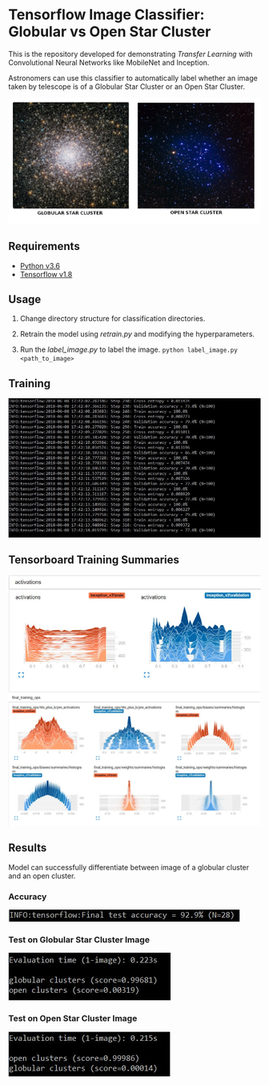 # Tensorflow Image Classifier: Globular vs Open Star Cluster

This is the repository developed for demonstrating _Transfer Learning_ with Convolutional Neural Networks like MobileNet and Inception.

Astronomers can use this classifier to automatically label whether an image taken by telescope is of a Globular Star Cluster or an Open Star Cluster.

![diff](screenshots/diffclusters.jpg)

## Requirements

- [Python v3.6](https://www.python.org/)
- [Tensorflow v1.8](https://www.tensorflow.org/)

## Usage 

1. Change directory structure for classification directories.

2. Retrain the model using _retrain.py_ and modifying the hyperparameters.

2. Run the _label_image.py_ to label the image. `python label_image.py <path_to_image>`

## Training

![training](screenshots/training.jpg)

## Tensorboard Training Summaries

![s1](screenshots/tensorboard1.jpg)
![s2](screenshots/tensorboard2.jpg)

## Results
Model can successfully differentiate between image of a globular cluster and an open cluster. 

### Accuracy
![accuracy](screenshots/fin.jpg)

### Test on Globular Star Cluster Image
![accuracy](screenshots/result2.jpg)

### Test on Open Star Cluster Image
![accuracy](screenshots/result1.jpg)
